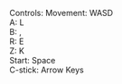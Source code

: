 Controls:
Movement: WASD <br>
A: L <br>
B: , <br>
R: E <br>
Z: K <br>
Start: Space <br>
C-stick: Arrow Keys
